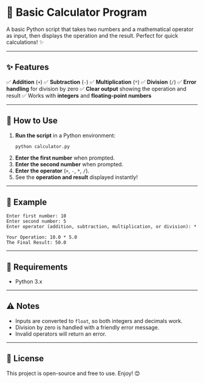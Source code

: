 # 🧮 Basic Calculator Program

A basic Python script that takes two numbers and a mathematical operator as input, then displays the operation and the result. Perfect for quick calculations! ✨

---

## **✨ Features**
✅ **Addition** (`+`)
✅ **Subtraction** (`-`)
✅ **Multiplication** (`*`)
✅ **Division** (`/`)
✅ **Error handling** for division by zero
✅ **Clear output** showing the operation and result
✅ Works with **integers** and **floating-point numbers**

---

## **🚀 How to Use**
1. **Run the script** in a Python environment:
   ```bash
   python calculator.py
   ```
2. **Enter the first number** when prompted.
3. **Enter the second number** when prompted.
4. **Enter the operator** (`+`, `-`, `*`, `/`).
5. See the **operation and result** displayed instantly!

---

## **📝 Example**
```plaintext
Enter first number: 10
Enter second number: 5
Enter operator (addition, subtraction, multiplication, or division): *

Your Operation: 10.0 * 5.0
The Final Result: 50.0
```

---

## **📌 Requirements**
- Python 3.x

---

## **⚠️ Notes**
- Inputs are converted to `float`, so both integers and decimals work.
- Division by zero is handled with a friendly error message.
- Invalid operators will return an error.

---

## **🎉 License**
This project is open-source and free to use. Enjoy! 😊